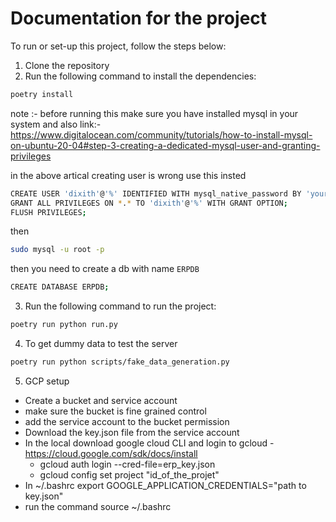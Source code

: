 # Documentation for the project

To run or set-up this project, follow the steps below:

1. Clone the repository
2. Run the following command to install the dependencies:
```bash
poetry install
```

note :- before running this 
make sure you have installed mysql in your system and also
link:- https://www.digitalocean.com/community/tutorials/how-to-install-mysql-on-ubuntu-20-04#step-3-creating-a-dedicated-mysql-user-and-granting-privileges

in the above artical creating user is wrong use this insted
```bash
CREATE USER 'dixith'@'%' IDENTIFIED WITH mysql_native_password BY 'your_password_here';
GRANT ALL PRIVILEGES ON *.* TO 'dixith'@'%' WITH GRANT OPTION;
FLUSH PRIVILEGES;
```
then
```bash
sudo mysql -u root -p
```

then you need to create a db with name ` ERPDB `
```bash
CREATE DATABASE ERPDB;
```

3. Run the following command to run the project:
```bash
poetry run python run.py
```

4. To get dummy data to test the server
```bash
poetry run python scripts/fake_data_generation.py
```

5. GCP setup
- Create a bucket and service account
- make sure the bucket is fine grained control
- add the service account to the bucket permission
- Download the key.json file from the service account
- In the local download google cloud CLI and login to gcloud
    -https://cloud.google.com/sdk/docs/install
    - gcloud auth login --cred-file=erp_key.json
    - gcloud config set project "id_of_the_projet"
- In ~/.bashrc export GOOGLE_APPLICATION_CREDENTIALS="path to key.json"
- run the command source ~/.bashrc
